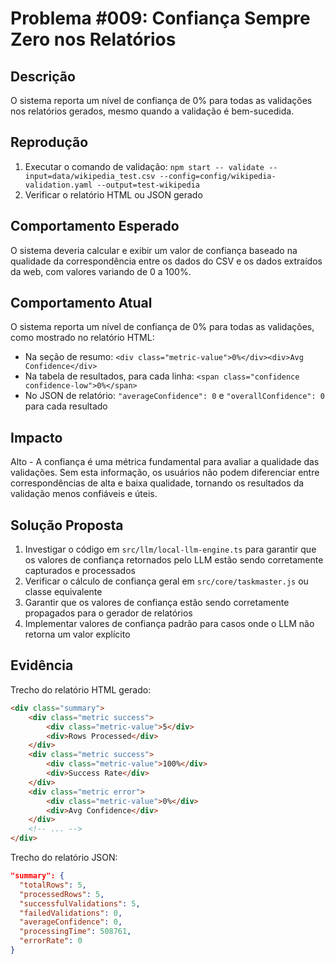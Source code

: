 # Problema #009: Confiança Sempre Zero nos Relatórios

## Descrição
O sistema reporta um nível de confiança de 0% para todas as validações nos relatórios gerados, mesmo quando a validação é bem-sucedida.

## Reprodução
1. Executar o comando de validação: `npm start -- validate --input=data/wikipedia_test.csv --config=config/wikipedia-validation.yaml --output=test-wikipedia`
2. Verificar o relatório HTML ou JSON gerado

## Comportamento Esperado
O sistema deveria calcular e exibir um valor de confiança baseado na qualidade da correspondência entre os dados do CSV e os dados extraídos da web, com valores variando de 0 a 100%.

## Comportamento Atual
O sistema reporta um nível de confiança de 0% para todas as validações, como mostrado no relatório HTML:
- Na seção de resumo: `<div class="metric-value">0%</div><div>Avg Confidence</div>`
- Na tabela de resultados, para cada linha: `<span class="confidence confidence-low">0%</span>`
- No JSON de relatório: `"averageConfidence": 0` e `"overallConfidence": 0` para cada resultado

## Impacto
Alto - A confiança é uma métrica fundamental para avaliar a qualidade das validações. Sem esta informação, os usuários não podem diferenciar entre correspondências de alta e baixa qualidade, tornando os resultados da validação menos confiáveis e úteis.

## Solução Proposta
1. Investigar o código em `src/llm/local-llm-engine.ts` para garantir que os valores de confiança retornados pelo LLM estão sendo corretamente capturados e processados
2. Verificar o cálculo de confiança geral em `src/core/taskmaster.js` ou classe equivalente
3. Garantir que os valores de confiança estão sendo corretamente propagados para o gerador de relatórios
4. Implementar valores de confiança padrão para casos onde o LLM não retorna um valor explícito

## Evidência
Trecho do relatório HTML gerado:
```html
<div class="summary">
    <div class="metric success">
        <div class="metric-value">5</div>
        <div>Rows Processed</div>
    </div>
    <div class="metric success">
        <div class="metric-value">100%</div>
        <div>Success Rate</div>
    </div>
    <div class="metric error">
        <div class="metric-value">0%</div>
        <div>Avg Confidence</div>
    </div>
    <!-- ... -->
</div>
```

Trecho do relatório JSON:
```json
"summary": {
  "totalRows": 5,
  "processedRows": 5,
  "successfulValidations": 5,
  "failedValidations": 0,
  "averageConfidence": 0,
  "processingTime": 508761,
  "errorRate": 0
}
``` 